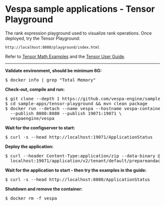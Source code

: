 <!-- Copyright Yahoo. Licensed under the terms of the Apache 2.0 license. See LICENSE in the project root. -->
# Vespa sample applications - Tensor Playground

The rank expression playground used to visualize rank operations.
Once deployed, try the Tensor Playground:

    http://localhost:8080/playground/index.html

Refer to [Tensor Math Examples](https://docs.vespa.ai/en/tensor-examples.html) and the
[Tensor User Guide](https://docs.vespa.ai/en/tensor-user-guide.html#tensor-examples).

<hr/>

**Validate environment, should be minimum 6G:**
<pre>
$ docker info | grep "Total Memory"
</pre>

**Check-out, compile and run:**
<pre data-test="exec">
$ git clone --depth 1 https://github.com/vespa-engine/sample-apps.git
$ cd sample-apps/tensor-playground &amp;&amp; mvn clean package
$ docker run --detach --name vespa --hostname vespa-container \
  --publish 8080:8080 --publish 19071:19071 \
  vespaengine/vespa
</pre>

**Wait for the configserver to start:**
<pre data-test="exec" data-test-wait-for="200 OK">
$ curl -s --head http://localhost:19071/ApplicationStatus
</pre>

**Deploy the application:**
<pre data-test="exec" data-test-assert-contains="prepared and activated.">
$ curl --header Content-Type:application/zip --data-binary @target/application.zip \
  localhost:19071/application/v2/tenant/default/prepareandactivate
</pre>

**Wait for the application to start - then try the examples in the guide:**
<pre data-test="exec" data-test-wait-for="200 OK">
$ curl -s --head http://localhost:8080/ApplicationStatus
</pre>

**Shutdown and remove the container:**
<pre data-test="after">
$ docker rm -f vespa
</pre>
